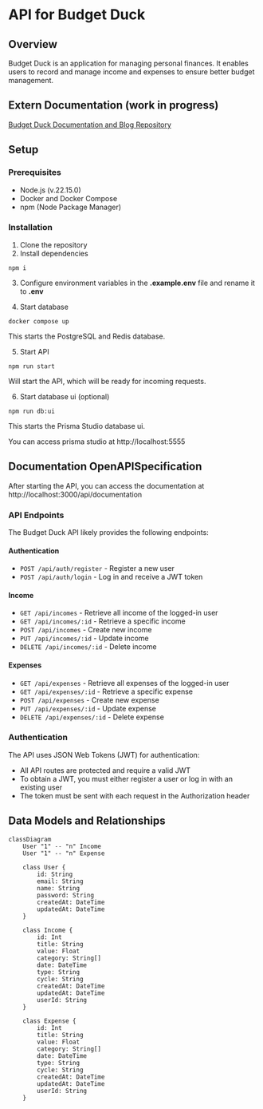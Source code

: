 # API for Budget Duck

## Overview

Budget Duck is an application for managing personal finances. 
It enables users to record and manage income and expenses to ensure better budget management.


## Extern Documentation (work in progress)
[Budget Duck Documentation and Blog Repository](https://github.com/moon-penguin/documentation)


## Setup

### Prerequisites

- Node.js (v.22.15.0)
- Docker and Docker Compose
- npm (Node Package Manager)

### Installation

1. Clone the repository
2. Install dependencies

```shell
npm i
```

3. Configure environment variables in the **.example.env** file and rename it to **.env**

4. Start database

```shell
docker compose up
```

This starts the PostgreSQL and Redis database.

5. Start API

```shell
npm run start
```

Will start the API, which will be ready for incoming 
requests.

6. Start database ui (optional)

```shell
npm run db:ui
```

This starts the Prisma Studio database ui.

You can access prisma studio at http://localhost:5555

## Documentation OpenAPISpecification

After starting the API, you can access the documentation
at http://localhost:3000/api/documentation

### API Endpoints
The Budget Duck API likely provides the following endpoints:
#### Authentication
- `POST /api/auth/register` - Register a new user
- `POST /api/auth/login` - Log in and receive a JWT token

#### Income
- `GET /api/incomes` - Retrieve all income of the logged-in user
- `GET /api/incomes/:id` - Retrieve a specific income
- `POST /api/incomes` - Create new income
- `PUT /api/incomes/:id` - Update income
- `DELETE /api/incomes/:id` - Delete income

#### Expenses
- `GET /api/expenses` - Retrieve all expenses of the logged-in user
- `GET /api/expenses/:id` - Retrieve a specific expense
- `POST /api/expenses` - Create new expense
- `PUT /api/expenses/:id` - Update expense
- `DELETE /api/expenses/:id` - Delete expense

### Authentication
The API uses JSON Web Tokens (JWT) for authentication:
- All API routes are protected and require a valid JWT
- To obtain a JWT, you must either register a user or log in with an existing user
- The token must be sent with each request in the Authorization header

## Data Models and Relationships

```mermaid
classDiagram
    User "1" -- "n" Income
    User "1" -- "n" Expense
    
    class User {
        id: String
        email: String
        name: String
        password: String
        createdAt: DateTime
        updatedAt: DateTime
    }
    
    class Income {
        id: Int
        title: String
        value: Float
        category: String[]
        date: DateTime
        type: String
        cycle: String
        createdAt: DateTime
        updatedAt: DateTime
        userId: String
    }
    
    class Expense {
        id: Int
        title: String
        value: Float
        category: String[]
        date: DateTime
        type: String
        cycle: String
        createdAt: DateTime
        updatedAt: DateTime
        userId: String
    }
```
